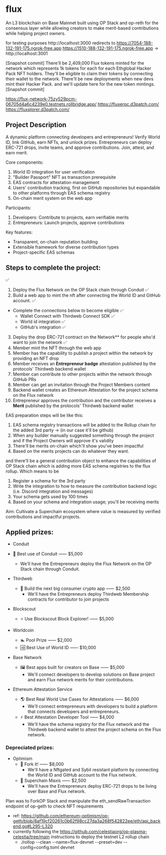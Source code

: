 # flux

An L3 blockchain on Base Mainnet built using OP Stack and op-reth for the consensus layer while allowing creators to make merit-based contributions while helping project owners. 

for testing purposes http://localhost:3000 redirects to https://7054-188-132-191-175.ngrok-free.app
https://1510-188-132-191-175.ngrok-free.app -> http://localhost:3001

[Snapshot commit]
There'll be 2,409,000 Flux tokens minted for the network which represents 1k tokens for each for each Ethglobal Hacker Pack NFT holders. They'll be eligible to claim their tokens by connecting their wallet to the network.
There'll be new deployments when new devs mint their Hacker Pack. and we'll update here for the new token mintings.
[Snapshot commit]

https://flux-network-75zy529pcm-06705d4a6c4239e0.testnets.rollbridge.app/
https://fluxerpc.d3patch.com/
https://fluxplorer.d3patch.com/

## Project Description

A dynamic platform connecting developers and entrepreneurs! Verify World ID, link GitHub, earn NFTs, and unlock prizes. Entrepreneurs can deploy ERC-721 drops, invite teams, and approve contributions. Join, attest, and earn merit.

Core components:
1. World ID integration for user verification
2. "Builder Passport" NFT as transaction prerequisite
3. EAS contracts for attestation management
4. Users' contribution tracking, first on GitHub repositories but expandable to other platforms through EAS schema registry
5. On-chain merit system on the web app

Participants:
1. Developers: Contribute to projects, earn verifiable merits
2. Entrepreneurs: Launch projects, approve contributions

Key features:
- Transparent, on-chain reputation building
- Extensible framework for diverse contribution types
- Project-specific EAS schemas


## Steps to complete the project:
✅

1. Deploy the Flux Network on the OP Stack chain through Conduit ✅
2. Build a web app to mint the nft after connecting the World ID and GitHub account. ✅ 
- Complete the connections below to become eligible ✅
  - Wallet Connect with Thirdweb Connect SDK ✅
  - World id integration ✅
  - GitHub's integration ✅
3. Deploy the drop ERC-721 contract on the Network** for people who'd want to join the network ✅
4. Member mint the NFT through the web app
5. Member has the capability to publish a project within the network by providing an NFT drop
6. Member receives an **Entrepreneur badge** attestation published by the protocols' Thirdweb backend wallet 
7. Member can contribute to other projects within the network through GitHub PRs 
8. Member can get an invitation through the Project Members content 
9. Backend wallet creates an Ethereum Attestation for the project schema on the Flux network 
10. Entrepreneur approves the contribution and the contributor receives a **Merit** published by the protocols' Thirdweb backend wallet

EAS preparation steps will be like this:
1. EAS schema registry transactions will be added to the Rollup chain for the added 3rd party -> (in our case it'll be github)
2. When any builder manually suggested something through the project and if the Project Owners will approve it's validity
3. There'll be merits on-chain which'll show you've been impactful
4. Based on the merits projects can do whatever they want.

and there'll be a general contribution object to enhance the capabilities of OP Stack chain which is adding more  EAS schema registries to the flux rollup. Which means to be

1. Register a schema for the 3rd party
2. Write the integration to how to measure the contribution backend logic (i.e. Discord integration and messages)
3. Your schema gets used by 100 times
4. Based on your schema and integration usage; you'll be receiving merits

Aim: Cultivate a Superchain ecosystem where value is measured by verified contributions and impactful projects.

## Applied prizes:

- Conduit 
- 🚀 Best use of Conduit ⸺ $5,000
  - We'll have the Entrepreneurs deploy the Flux Network on the OP Stack chain through Conduit.

- Thirdweb
  - 📲 Build the next big consumer crypto app ⸺ $2,500
    - We'll have the Entrepreneurs deploy Thirdweb Membership contracts for contributor to join projects

- Blockscout 
  - ⭐️ Use Blockscout Block Explorer! ⸺ $5,000

- Worldcoin
  - 🏊 Pool Prize ⸺ $2,000
  - 🆔 Best Use of World ID ⸺ $10,000

- Base Network
  - 🖼️ Best apps built for creators on Base ⸺ $5,000
    - We'll connect developers to develop solutions on Base project and earn Flux network merits for their contributions. 

- Ethereum Attestation Service
  - 🌎 Best Real World Use Cases for Attestations ⸺ $6,000
    - We'll connect entrepreneurs with developers to build a platform that connects developers and entrepreneurs.
  - ⚡ Best Attestation Developer Tool ⸺ $4,000
    - We'll have the schema registry for the Flux network and the Thirdweb backend wallet to attest the project schema on the Flux network.

### Depreciated prizes:

- Optimism
  - 🍴 Fork it! ⸺ $8,000
    - We'll have a Nftgated and Sybil resistant platform by connecting the World ID and GitHub account to the Flux network.
  - 🤘 Superchain Maxis ⸺ $2,500
    - We'll have the Entrepreneurs deploy ERC-721 drops to be living over Base and Flux network.

Plan was to ForkOP Stack  and manipulate the eth_sendRawTransaction endpoint of op-geth to check NFT requirements
- ref: https://github.com/ethereum-optimism/op-geth/blob/8af19cf20261c0b62f98cc27da3a268f542822ee/eth/api_backend.go#L295-L320
- currently following the https://github.com/celestiaorg/op-plasma-celestia/tree/main instructions to deploy the testnet L2 rollup chain
  - ./rollop --clean --name=flux-devnet --preset=dev --config=config.toml devnet
